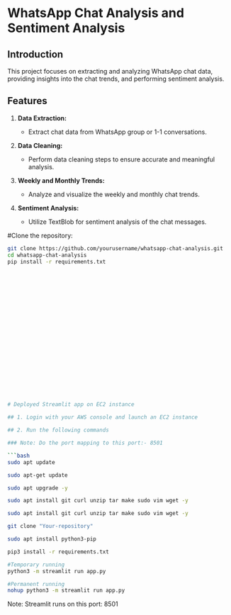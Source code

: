 # WhatsApp Chat Analysis and Sentiment Analysis

## Introduction

This project focuses on extracting and analyzing WhatsApp chat data, providing insights into the chat trends, and performing sentiment analysis.

## Features

1. **Data Extraction:**
   - Extract chat data from WhatsApp group or 1-1 conversations.

2. **Data Cleaning:**
   - Perform data cleaning steps to ensure accurate and meaningful analysis.

3. **Weekly and Monthly Trends:**
   - Analyze and visualize the weekly and monthly chat trends.

4. **Sentiment Analysis:**
   - Utilize TextBlob for sentiment analysis of the chat messages.


#Clone the repository:
   ```bash
   git clone https://github.com/yourusername/whatsapp-chat-analysis.git
   cd whatsapp-chat-analysis
pip install -r requirements.txt






















# Deployed Streamlit app on EC2 instance

## 1. Login with your AWS console and launch an EC2 instance

## 2. Run the following commands

### Note: Do the port mapping to this port:- 8501

```bash
sudo apt update
```

```bash
sudo apt-get update
```

```bash
sudo apt upgrade -y
```

```bash
sudo apt install git curl unzip tar make sudo vim wget -y
```

```bash
sudo apt install git curl unzip tar make sudo vim wget -y
```

```bash
git clone "Your-repository"
```

```bash
sudo apt install python3-pip
```

```bash
pip3 install -r requirements.txt
```

```bash
#Temporary running
python3 -m streamlit run app.py
```

```bash
#Permanent running
nohup python3 -m streamlit run app.py
```

Note: Streamlit runs on this port: 8501


